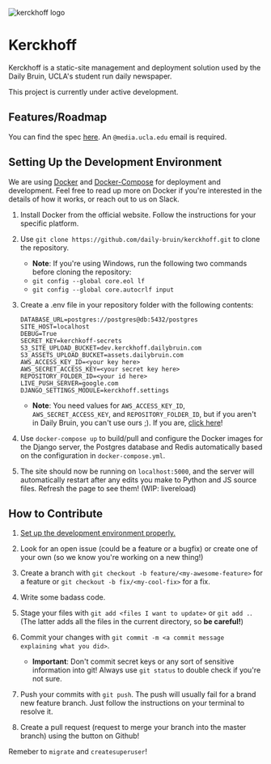 [logo]: https://user-images.githubusercontent.com/1896936/28765492-cb46e55c-757f-11e7-996c-e53a95eba862.png  "Kerckhoff Logo"

[spec link]: https://docs.google.com/a/media.ucla.edu/document/d/1ejb3iIyqSo2M6-fKhweAkp6MdS63gPsNmQje8iEUggc/edit?usp=sharing "Kerckhoff Specification Link"

[docker link]: https://www.docker.com/ "Docker Homepage"

[docker doc link]: https://docs.docker.com/ "Docker Documentation"

[docker compose doc link]: https://docs.docker.com/compose/ "Docker Documentation: Compose"

![kerckhoff logo][logo]

# Kerckhoff

Kerckhoff is a static-site management and deployment solution used by the Daily Bruin, UCLA's student run daily newspaper.

This project is currently under active development.

## Features/Roadmap

You can find the spec [here][spec link]. An `@media.ucla.edu` email is required.

## Setting Up the Development Environment

We are using [Docker][docker doc link] and [Docker-Compose][docker compose doc link] for deployment and development. Feel free to read up more on Docker if you're interested in the details of how it works, or reach out to us on Slack.

1. Install Docker from the official website. Follow the instructions for your specific platform.

2. Use `git clone https://github.com/daily-bruin/kerckhoff.git` to clone the repository.
    * **Note**: If you're using Windows, run the following two commands before cloning the repository:
    * `git config --global core.eol lf`
    * `git config --global core.autocrlf input`

3. Create a .env file in your repository folder with the following contents:
    ``` .env
    DATABASE_URL=postgres://postgres@db:5432/postgres
    SITE_HOST=localhost
    DEBUG=True
    SECRET_KEY=kerchkoff-secrets
    S3_SITE_UPLOAD_BUCKET=dev.kerckhoff.dailybruin.com
    S3_ASSETS_UPLOAD_BUCKET=assets.dailybruin.com
    AWS_ACCESS_KEY_ID=<your key here>
    AWS_SECRET_ACCESS_KEY=<your secret key here>
    REPOSITORY_FOLDER_ID=<your id here>
    LIVE_PUSH_SERVER=google.com
    DJANGO_SETTINGS_MODULE=kerckhoff.settings
    ```
    * **Note**: You need values for `AWS_ACCESS_KEY_ID`, `AWS_SECRET_ACCESS_KEY`, and `REPOSITORY_FOLDER_ID`, but if you aren't in Daily Bruin, you can't use ours ;). If you are, [click here](https://dailybruin.slack.com/archives/C7RT6B4FP/p1527528167000076)!

4. Use `docker-compose up` to build/pull and configure the Docker images for the Django server, the Postgres database and Redis automatically based on the configuration in `docker-compose.yml`.

5. The site should now be running on `localhost:5000`, and  the server will automatically restart after any edits you make to Python and JS source files. Refresh the page to see them! (WIP: livereload)

## How to Contribute

1. [Set up the development environment properly.](#setting-up-the-development-environment)

2. Look for an open issue (could be a feature or a bugfix) or create one of your own (so we know you're working on a new thing!)

3. Create a branch with `git checkout -b feature/<my-awesome-feature>` for a feature or `git checkout -b fix/<my-cool-fix>` for a fix.

4. Write some badass code.

5. Stage your files with `git add <files I want to update>` or `git add .`. (The latter adds all the files in the current directory, so __be careful!__)

6. Commit your changes with `git commit -m <a commit message explaining what you did>`.
    * **Important**: Don't commit secret keys or any sort of sensitive information into git! Always use `git status` to double check if you're not sure.

7. Push your commits with `git push`. The push will usually fail for a brand new feature branch. Just follow the instructions on your terminal to resolve it.

8. Create a pull request (request to merge your branch into the master branch) using the button on Github!

Remeber to `migrate` and `createsuperuser`!
